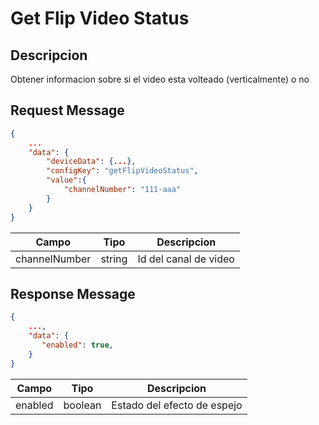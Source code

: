 # Get Flip Video Status

## Descripcion

Obtener informacion sobre si el video esta volteado (verticalmente) o no

## Request Message

```json
{
    ...
    "data": {
        "deviceData": {...},
        "configKey": "getFlipVideoStatus",
        "value":{
            "channelNumber": "111-aaa"
        }
    }
}
```

| Campo         | Tipo   | Descripcion           |
| ------------- | ------ | --------------------- |
| channelNumber | string | Id del canal de video |

## Response Message

```json
{
    ...,
    "data": {
       "enabled": true,
    }
}
```

| Campo   | Tipo    | Descripcion                 |
| ------- | ------- | --------------------------- |
| enabled | boolean | Estado del efecto de espejo |
